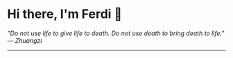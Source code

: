 <h1>Hi there, I'm Ferdi 👋</h1>

<p><em>
  "Do not use life to give life to death. Do not use death to bring death to life." — Zhuangzi
</em></p>

---

